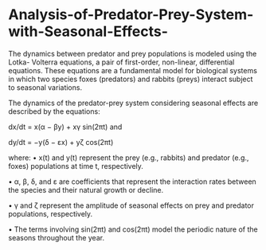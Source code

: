# Analysis-of-Predator-Prey-System-with-Seasonal-Effects-
The dynamics between predator and prey populations is modeled using the Lotka- Volterra equations, a pair of first-order, non-linear, differential equations. These equations are a fundamental model for biological systems in which two species foxes (predators) and rabbits (preys) interact subject to seasonal variations. 

The dynamics of the predator-prey system considering seasonal effects are described by
the equations:

dx/dt = x(α − βy) + xγ sin(2πt) and

dy/dt = −y(δ − εx) + yζ cos(2πt)

where:
• x(t) and y(t) represent the prey (e.g., rabbits) and predator (e.g., foxes) populations
at time t, respectively.

• α, β, δ, and ε are coefficients that represent the interaction rates between the species
and their natural growth or decline.

• γ and ζ represent the amplitude of seasonal effects on prey and predator populations,
respectively.

• The terms involving sin(2πt) and cos(2πt) model the periodic nature of the seasons
throughout the year.
